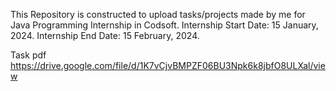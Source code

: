 This Repository is constructed to upload tasks/projects made by me for Java Programming Internship in Codsoft.
Internship Start Date: 15 January, 2024.
Internship End Date: 15 February, 2024.

Task pdf
https://drive.google.com/file/d/1K7vCjvBMPZF06BU3Npk6k8jbfO8ULXal/view

